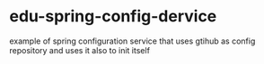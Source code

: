 # edu-spring-config-dervice
example of spring configuration service that uses gtihub as config repository and uses it also to init itself
